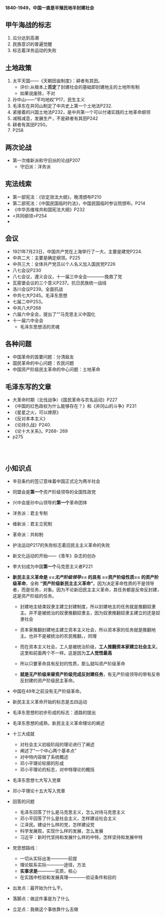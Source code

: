 

#### 1840-1949，中国一直是半殖民地半封建社会

## 甲午海战的标志
1. 瓜分达到高潮
2. 民族意识的普遍觉醒
3. 标志着洋务运动的失败


## 土地政策
1. 太平天国——《天朝田亩制度》：耕者有其田。
    - 评价:从根本上**否定**了封建社会的基础即封建地主的土地所有制
    - 如果说废除，不对
2. 孙中山——“平均地权”P17，民生主义
3. 毛泽东在井冈山制定了中共史上第一个土地法P232.
4. 紧接着的兴国土地法P232，是中共第一个可以付诸实践的土地革命纲领
5. 减租减息，发展生产，不是耕者有其田P242
6. 耕者有其田P250。
7. P258





## 两次论战
- 第一次维新派和守旧派的论战P207
    - 守旧派：洋务派


## 宪法线索
- 第一部宪法：《钦定效法大纲》，晚清颁布P210
- 第二部宪法：《中国民国临时约法》，中国民国临时参议院颁布。P214
- 《中华苏维埃共和国宪法大纲》P232
- <共同纲领>P254
- 

## 会议
- 1921年7月23日，中国共产党在上海举行了一大，主要是建党P224.
- 中共二大：主要是确定纲领。P225
- 中共三大：全体共产党员以个人名义加入国民党P226
- 八七会议P230
- 八七会议，遵义会议，十一届三中全会————挽救了党
- 瓦窑堡会议的三个意义P237。抗日民族统一战线
- 洛川会议P239。全面抗战
- 中共七大P245。毛泽东思想
- 七届二中P253。
- 中共八大P268
- 六届六中全会，提出了“”马克思主义中国化
- 十一届六中全会
    - 毛泽东思想活的灵魂
    


## 各种问题
- 中国革命的首要问题：分清敌友
- 国民革命的中心问题：农民问题
- 中国资产阶级民主革命的中心问题：土地革命


## 毛泽东写的文章
- 大革命时期（北伐战争）《国民革命与农名运动》P227
- 《中国的红色政权为什么能够存在？》和《井冈山的斗争》P231
- 《星星之火，可以燎原》
- 《反对本本主义》
- 《论持久战》P240.
- 《论十大关系》。P268- 269
-  p275

## 



<br>

## 小知识点
- 辛丑条约的签订意味着中国正式沦为两半社会
- 同盟会是**第一个**资产阶级领导的全国性政党
- 兴中会是孙中山领导的**第一个**革命团体

- 洋务派：君主专制
- 维新派：君主立宪制
- 革命派：共和制
- 护法运动P217的失败标志着旧民主主义革命的失败
- 新文化运动的开始——《青年》杂志的创办
- 李大钊成为中国**第一个**马克思主义者P221
- **新民主主义革命是 ==***无产阶级领导***== 的具有 ==资产阶级性质== 的资产阶级革命**，全称 **“资产阶级新民主主义革命”**。因为决定革命性质的不是领导者，而是任务，对象。因为不论新旧民主主义革命，其任务都是反帝反封建，这是资产阶级的任务。
    - 封建地主结束奴隶主建立封建制度，所以封建地主的任务就是推翻奴隶主。并不是被统治的奴隶推翻奴隶主，因为奴隶推翻奴隶主建立的还是奴隶社会
    - 资本家推翻封建地主建立资本主义社会，所以资本家的任务就是推翻地主。也并不是被统治的农民推翻，，同理
    - 而在资本主义社会，工人是被统治阶级，**工人推翻资本家建立社会主义**，这里和前面两个不一样。这是因为**工人觉悟最高**
    - 所以只要革命具有反封的性质，那么就叫资产阶级革命

    - **就是无产阶级来替资产阶级完成反封建任务**，有无产阶级领导的带有反帝反封建的资产阶级民主革命。

- 中国在49年之前没有无产阶级革命。
- 新民主主义革命开始的标志是五四运动
- 毛泽东思想的初步形成的标志：道路的提出
- 毛泽东思想的成熟，新民主主义革命理论的阐述
- 十三大成就
    - 对社会主义初级阶段的理论进行了阐述
    - 阐述了“一个中心两个基本点”
    - 对中特内容做了系统概述
    - 邓小平理论轮廓的形成
    - 邓小平理论的标志，对中特理论的概括

- 毛泽东思想七大写入党章
- 邓小平理论十五大写入党章
- 回答的问题
    - 毛泽东回答了什么是马克思主义，怎么对待马克思主义
    - 邓小平回答了什么是社会主义，怎样建设社会主义
    - 江泽民。建设什么样的党，怎样建设党
    - 科学发展观，实现什么样的发展，怎么发展
    - 习近平：新时代坚持和发展什么样的中特，怎样坚持和发展中特

- 党思想路线：
    - 一切从实际出发————前提
    - 理论联系实际————途径，方法
    - **实事求是**————实质，核心
    - 在实践中检验和发展真理————验证条件和目的


- 出发点：最开始为什么干。
- 落脚点：做这件事是为了什么
- 立足点：我做这个事依靠什么去做
